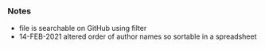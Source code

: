 
### Notes 

* file is searchable on GitHub using filter
* 14-FEB-2021 altered order of author names so sortable in a spreadsheet
